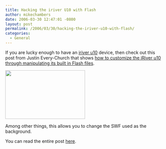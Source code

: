 ```yaml
---
title: Hacking the iriver U10 with Flash
author: mikechambers
date: 2006-03-30 12:47:01 -0800
layout: post
permalink: /2006/03/30/hacking-the-iriver-u10-with-flash/
categories:
  - General
---
```



If you are lucky enough to have an [iriver u10][1] device, then check out this post from Justin Every-Church that shows [how to customize the iRiver u10 through manipulating its built in Flash files][2].

<img src="http://u10.iriver.com/html/en_us/images/itsu10_img05.gif" align="center" title="" width="252" height="154" border="0" />

Among other things, this allows you to change the SWF used as the background.

You can read the entire post [here][2].

 [1]: http://u10.iriver.com/
 [2]: http://justin.everett-church.com/index.php/2006/03/06/h4x0r1ng-the-u10-interface/
